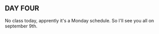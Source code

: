 ## DAY FOUR

No class today, apprently it's a Monday schedule. So I'll see you all on september 9th.
